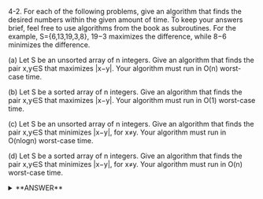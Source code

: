 ﻿4-2. For each of the following problems, give an algorithm that finds the desired numbers within the given amount of time. To keep your answers brief, feel free to use algorithms from the book as subroutines. For the example, S={6,13,19,3,8}, 19−3 maximizes the difference, while 8−6 minimizes the difference. 

(a) Let S be an unsorted array of n integers. Give an algorithm that finds the pair x,y∈S that maximizes |x−y|. Your algorithm must run in O(n) worst-case time. 

(b) Let S be a sorted array of n integers. Give an algorithm that finds the pair x,y∈S that maximizes |x−y|. Your algorithm must run in O(1) worst-case time. 

(c) Let S be an unsorted array of n integers. Give an algorithm that finds the pair x,y∈S that minimizes |x−y|, for x≠y. Your algorithm must run in O(nlogn) worst-case time. 

(d) Let S be a sorted array of n integers. Give an algorithm that finds the pair x,y∈S that minimizes |x−y|, for x≠y. Your algorithm must run in O(n) worst-case time.

<details>
<summary>**ANSWER**</summary>
  <p>

(a) Iterate through the array keeping a |min| and |max| variables and subtract at the end

(b) You need to get S[0] and S[n-1]

(c) Sort the array with any nlog(n) method. Then scan through the sorted array to find the smallest gap, thus the desired pair.
You can also do this in O(2n) time. Iterate through array once to get the minimum as minimum1. Then iterate through again to get the minimum2 that is greater than minimum1.

(d) Get S[n-1] and S[n-2] if the sort is descending. 

  </p>
</details>